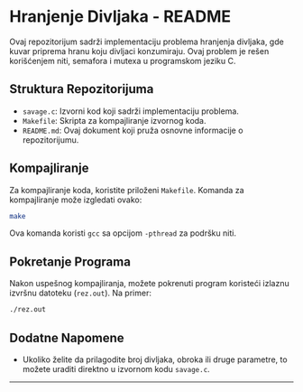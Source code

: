 
# Hranjenje Divljaka - README

Ovaj repozitorijum sadrži implementaciju problema hranjenja divljaka, gde kuvar priprema hranu koju divljaci konzumiraju. Ovaj problem je rešen korišćenjem niti, semafora i mutexa u programskom jeziku C.

## Struktura Repozitorijuma

- `savage.c`: Izvorni kod koji sadrži implementaciju problema.
- `Makefile`: Skripta za kompajliranje izvornog koda.
- `README.md`: Ovaj dokument koji pruža osnovne informacije o repozitorijumu.

## Kompajliranje

Za kompajliranje koda, koristite priloženi `Makefile`. Komanda za kompajliranje može izgledati ovako:

```bash
make
```

Ova komanda koristi `gcc` sa opcijom `-pthread` za podršku niti.

## Pokretanje Programa

Nakon uspešnog kompajliranja, možete pokrenuti program koristeći izlaznu izvršnu datoteku (`rez.out`). Na primer:

```bash
./rez.out
```

## Dodatne Napomene

- Ukoliko želite da prilagodite broj divljaka, obroka ili druge parametre, to možete uraditi direktno u izvornom kodu `savage.c`.

---
